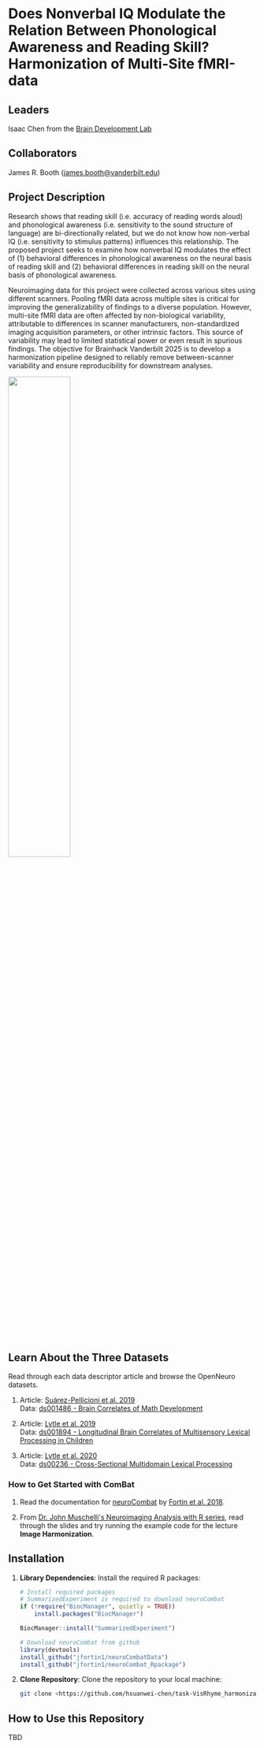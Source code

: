 # Does Nonverbal IQ Modulate the Relation Between Phonological Awareness and Reading Skill? Harmonization of Multi-Site fMRI-data

## Leaders

Isaac Chen from the [Brain Development Lab](https://lab.vanderbilt.edu/boothlab/)

## Collaborators

James R. Booth (james.booth@vanderbilt.edu)

## Project Description

Research shows that reading skill (i.e. accuracy of reading words aloud) and phonological awareness (i.e. sensitivity to the sound structure of language) are bi-directionally related, but we do not know how non-verbal IQ (i.e. sensitivity to stimulus patterns) influences this relationship. The proposed project seeks to examine how nonverbal IQ modulates the effect of (1) behavioral differences in phonological awareness on the neural basis of reading skill and (2) behavioral differences in reading skill on the neural basis of phonological awareness.

Neuroimaging data for this project were collected across various sites using different scanners. Pooling fMRI data across multiple sites is critical for improving the generalizability of findings to a diverse population. However, multi-site fMRI data are often affected by non-biological variability, attributable to differences in scanner manufacturers, non-standardized imaging acquisition parameters, or other intrinsic factors. This source of variability may lead to limited statistical power or even result in spurious findings. The objective for Brainhack Vanderbilt 2025 is to develop a harmonization pipeline designed to reliably remove between-scanner variability and ensure reproducibility for downstream analyses.

<img src = "https://github.com/hsuanwei-chen/task-VisRhyme_harmonization/fMRI_harmonization.png" width=50% height=50%>

## Learn About the Three Datasets

Read through each data descriptor article and browse the OpenNeuro datasets.

1. Article: [Suárez-Pellicioni et al. 2019](/data_descriptor/PellicioniLytle.SD.2019.pdf) <br>
   Data: [ds001486 - Brain Correlates of Math Development](https://openneuro.org/datasets/ds001486/versions/1.3.1)

2. Article: [Lytle et al. 2019](/data_descriptor/LytleMcNorgan.SD.2019.pdf) <br>
   Data: [ds001894 - Longitudinal Brain Correlates of Multisensory Lexical Processing in Children](https://openneuro.org/datasets/ds001894/versions/1.4.2)

3. Article: [Lytle et al. 2020](/data_descriptor/LytleBitan.DB.2020.pdf) <br>
   Data: [ds00236 - Cross-Sectional Multidomain Lexical Processing](https://openneuro.org/datasets/ds002236/versions/1.1.1)

### How to Get Started with ComBat

1. Read the documentation for [neuroCombat](https://github.com/Jfortin1/ComBatHarmonization) by [Fortin et al. 2018](https://pmc.ncbi.nlm.nih.gov/articles/PMC5845848/).

2. From [Dr. John Muschelli's Neuroimaging Analysis with R series](https://johnmuschelli.com/imaging_in_r/#21_Schedule), read through the slides and try running the example code for the lecture **Image Harmonization**.

## Installation

1. **Library Dependencies**:
   Install the required R packages:

   ```r
   # Install required packages
   # SummarizedExperiment is required to download neuroCombat
   if (!require("BiocManager", quietly = TRUE))
       install.packages("BiocManager")

   BiocManager::install("SummarizedExperiment")

   # Download neuroCombat from github
   library(devtools)
   install_github("jfortin1/neuroCombatData")
   install_github("jfortin1/neuroCombat_Rpackage")
   ```
2. **Clone Repository**:
Clone the repository to your local machine:

   ```bash
   git clone <https://github.com/hsuanwei-chen/task-VisRhyme_harmonization.git>
   ```

## How to Use this Repository

TBD
